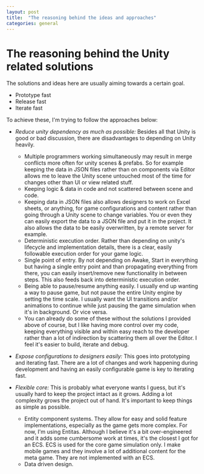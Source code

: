 ```yaml
---
layout: post
title:  "The reasoning behind the ideas and approaches"
categories: general
---
```

# The reasoning behind the Unity related solutions
The solutions and ideas here are usually aiming towards a certain goal.

- Prototype fast
- Release fast
- Iterate fast

To achieve these, I'm trying to follow the approaches below:

- *Reduce unity dependency as much as possible:* Besides all that Unity is good or bad discussion, there are disadvantages to depending on Unity heavily.
  - Multiple programmers working simultaneously may result in merge conflicts more often for unity scenes & prefabs. So for example keeping the data in JSON files rather than on components via Editor allows me to leave the Unity scene untouched most of the time for changes other than UI or view related stuff.
  - Keeping logic & data in code and not scattered between scene and code.
  - Keeping data in JSON files also allows designers to work on Excel sheets, or anything, for game configurations and content rather than going through a Unity scene to change variables. You or even they can easily export the data to a JSON file and put it in the project. It also allows the data to be easily overwritten, by a remote server for example.
  - Deterministic execution order. Rather than depending on unity's lifecycle and implementation details, there is a clear, easily followable execution order for your game logic.
  - Single point of entry. By not depending on Awake, Start in everything but having a single entry point and than propagating everything from there, you can easily insert/remove new functionality in between steps. This also feeds back into deterministic execution order.
  - Being able to pause/resume anything easily. I usually end up wanting a way to pause game, but not pause the entire Unity engine by setting the time scale. I usually want the UI transitions and/or animations to continue while just pausing the game simulation when it's in background. Or vice versa.
  - You can already do some of these without the solutions I provided above of course, but I like having more control over my code, keeping everything visible and within easy reach to the developer rather than a lot of indirection by scattering them all over the Editor. I feel it's easier to build, iterate and debug.

- *Expose configurations to designers easily:* This goes into prototyping and iterating fast. There are a lot of changes and work happening during development and having an easily configurable game is key to iterating fast.

- *Flexible core:* This is probably what everyone wants I guess, but it's usually hard to keep the project intact as it grows. Adding a lot complexity grows the project out of hand. It's important to keep things as simple as possible.
  - Entity component systems. They allow for easy and solid feature implementations, especially as the game gets more complex. For now, I'm using Entitas. Although I believe it's a bit over-engineered and it adds some cumbersome work at times, it's the closest I got for an ECS. ECS is used for the core game simulation only. I make mobile games and they involve a lot of additional content for the meta game. They are not implemented with an ECS.
  - Data driven design.
